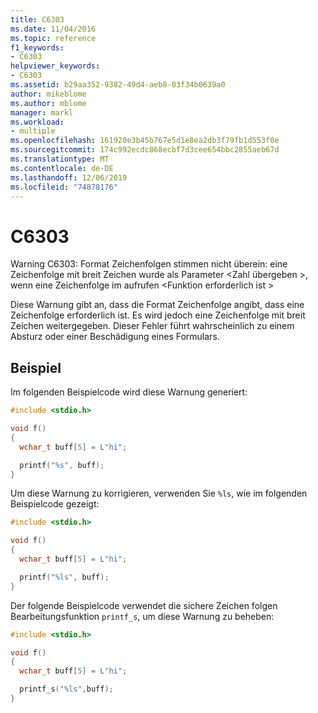 ```yaml
---
title: C6303
ms.date: 11/04/2016
ms.topic: reference
f1_keywords:
- C6303
helpviewer_keywords:
- C6303
ms.assetid: b29aa352-9382-49d4-aeb8-03f34b0639a0
author: mikeblome
ms.author: mblome
manager: markl
ms.workload:
- multiple
ms.openlocfilehash: 161920e3b45b767e5d1e8ea2db3f79fb1d553f0e
ms.sourcegitcommit: 174c992ecdc868ecbf7d3cee654bbc2855aeb67d
ms.translationtype: MT
ms.contentlocale: de-DE
ms.lasthandoff: 12/06/2019
ms.locfileid: "74878176"
---
```

# <a name="c6303"></a>C6303
Warning C6303: Format Zeichenfolgen stimmen nicht überein: eine Zeichenfolge mit breit Zeichen wurde als Parameter \<Zahl übergeben >, wenn eine Zeichenfolge im aufrufen \<Funktion erforderlich ist >

 Diese Warnung gibt an, dass die Format Zeichenfolge angibt, dass eine Zeichenfolge erforderlich ist. Es wird jedoch eine Zeichenfolge mit breit Zeichen weitergegeben. Dieser Fehler führt wahrscheinlich zu einem Absturz oder einer Beschädigung eines Formulars.

## <a name="example"></a>Beispiel
 Im folgenden Beispielcode wird diese Warnung generiert:

```cpp
#include <stdio.h>

void f()
{
  wchar_t buff[5] = L"hi";

  printf("%s", buff);
}
```

 Um diese Warnung zu korrigieren, verwenden Sie `%ls`, wie im folgenden Beispielcode gezeigt:

```cpp
#include <stdio.h>

void f()
{
  wchar_t buff[5] = L"hi";

  printf("%ls", buff);
}
```

 Der folgende Beispielcode verwendet die sichere Zeichen folgen Bearbeitungsfunktion `printf_s`, um diese Warnung zu beheben:

```cpp
#include <stdio.h>

void f()
{
  wchar_t buff[5] = L"hi";

  printf_s("%ls",buff);
}
```
